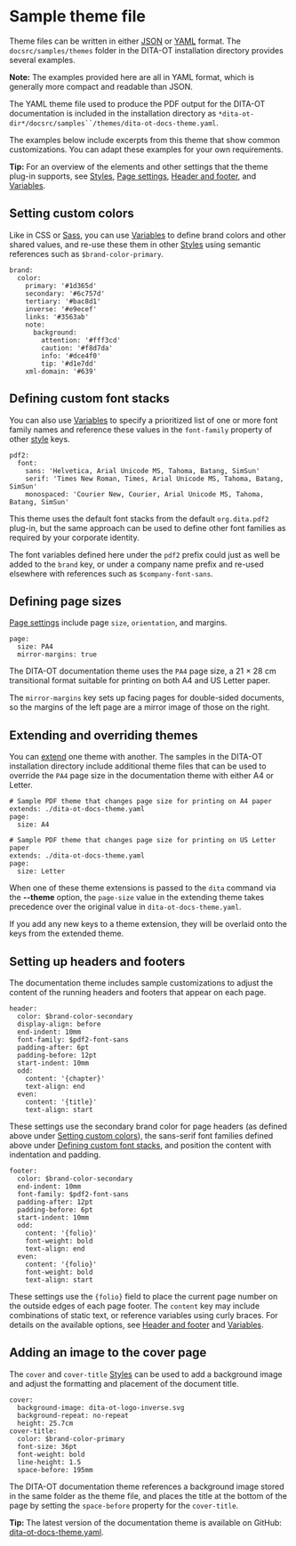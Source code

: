 # Sample theme file

Theme files can be written in either [JSON](https://json.org) or [YAML](https://yaml.org) format. The `docsrc/samples/themes` folder in the DITA-OT installation directory provides several examples.

**Note:** The examples provided here are all in YAML format, which is generally more compact and readable than JSON.

The YAML theme file used to produce the PDF output for the DITA-OT documentation is included in the installation directory as `*dita-ot-dir*/docsrc/samples``/themes/dita-ot-docs-theme.yaml`.

The examples below include excerpts from this theme that show common customizations. You can adapt these examples for your own requirements.

**Tip:** For an overview of the elements and other settings that the theme plug-in supports, see [Styles](Styles.md), [Page settings](Page-settings.md), [Header and footer](Header-and-footer.md), and [Variables](Variables.md).

## Setting custom colors

Like in CSS or [Sass](http://sass-lang.com), you can use [Variables](Variables.md) to define brand colors and other shared values, and re-use these them in other [Styles](Styles.md) using semantic references such as `$brand-color-primary`.

```
brand:
  color:
    primary: '#1d365d'
    secondary: '#6c757d'
    tertiary: '#bac8d1'
    inverse: '#e9ecef'
    links: '#3563ab'
    note:
      background:
        attention: '#fff3cd'
        caution: '#f8d7da'
        info: '#dce4f0'
        tip: '#d1e7dd'
    xml-domain: '#639'
```

## Defining custom font stacks

You can also use [Variables](Variables.md) to specify a prioritized list of one or more font family names and reference these values in the `font-family` property of other [style](Styles.md) keys.

```
pdf2:
  font:
    sans: 'Helvetica, Arial Unicode MS, Tahoma, Batang, SimSun'
    serif: 'Times New Roman, Times, Arial Unicode MS, Tahoma, Batang, SimSun'
    monospaced: 'Courier New, Courier, Arial Unicode MS, Tahoma, Batang, SimSun'
```

This theme uses the default font stacks from the default `org.dita.pdf2` plug-in, but the same approach can be used to define other font families as required by your corporate identity.

The font variables defined here under the `pdf2` prefix could just as well be added to the `brand` key, or under a company name prefix and re-used elsewhere with references such as `$company-font-sans`.

## Defining page sizes

[Page settings](Page-settings.md) include page `size`, `orientation`, and margins.

```
page:
  size: PA4
  mirror-margins: true
```

The DITA-OT documentation theme uses the `PA4` page size, a 21 × 28 cm transitional format suitable for printing on both A4 and US Letter paper.

The `mirror-margins` key sets up facing pages for double-sided documents, so the margins of the left page are a mirror image of those on the right.

## Extending and overriding themes

You can [extend](Extending-themes.md) one theme with another. The samples in the DITA-OT installation directory include additional theme files that can be used to override the `PA4` page size in the documentation theme with either A4 or Letter.

```
# Sample PDF theme that changes page size for printing on A4 paper
extends: ./dita-ot-docs-theme.yaml
page:
  size: A4
```

```
# Sample PDF theme that changes page size for printing on US Letter paper
extends: ./dita-ot-docs-theme.yaml
page:
  size: Letter
```

When one of these theme extensions is passed to the `dita` command via the **--theme** option, the `page-size` value in the extending theme takes precedence over the original value in `dita-ot-docs-theme.yaml`.

If you add any new keys to a theme extension, they will be overlaid onto the keys from the extended theme.

## Setting up headers and footers

The documentation theme includes sample customizations to adjust the content of the running headers and footers that appear on each page.

```
header:
  color: $brand-color-secondary
  display-align: before
  end-indent: 10mm
  font-family: $pdf2-font-sans
  padding-after: 6pt
  padding-before: 12pt
  start-indent: 10mm
  odd:
    content: '{chapter}'
    text-align: end
  even:
    content: '{title}'
    text-align: start
```

These settings use the secondary brand color for page headers \(as defined above under [Setting custom colors](sample-pdf-theme.md#colors)\), the sans-serif font families defined above under [Defining custom font stacks](sample-pdf-theme.md#fonts), and position the content with indentation and padding.

```
footer:
  color: $brand-color-secondary
  end-indent: 10mm
  font-family: $pdf2-font-sans
  padding-after: 12pt
  padding-before: 6pt
  start-indent: 10mm
  odd:
    content: '{folio}'
    font-weight: bold
    text-align: end
  even:
    content: '{folio}'
    font-weight: bold
    text-align: start
```

These settings use the `{folio}` field to place the current page number on the outside edges of each page footer. The `content` key may include combinations of static text, or reference variables using curly braces. For details on the available options, see [Header and footer](Header-and-footer.md) and [Variables](Variables.md).

## Adding an image to the cover page

The `cover` and `cover-title` [Styles](Styles.md) can be used to add a background image and adjust the formatting and placement of the document title.

```
cover:
  background-image: dita-ot-logo-inverse.svg
  background-repeat: no-repeat
  height: 25.7cm
cover-title:
  color: $brand-color-primary
  font-size: 36pt
  font-weight: bold
  line-height: 1.5
  space-before: 195mm
```

The DITA-OT documentation theme references a background image stored in the same folder as the theme file, and places the title at the bottom of the page by setting the `space-before` property for the `cover-title`.

**Tip:** The latest version of the documentation theme is available on GitHub: [dita-ot-docs-theme.yaml](https://github.com/dita-ot/docs/blob/develop/samples/themes/dita-ot-docs-theme.yaml).

